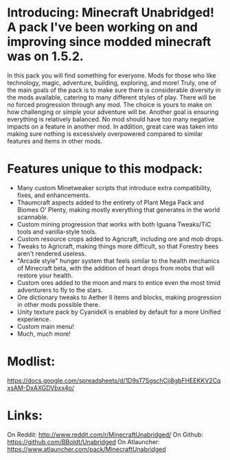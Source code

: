 Introducing: Minecraft Unabridged! A pack I've been working on and improving since modded minecraft was on 1.5.2.
======
In this pack you will find something for everyone. Mods for those who like technology, magic, adventure, building, exploring, and more!
Truly, one of the main goals of the pack is to make sure there is considerable diversity in the mods available, catering to many different styles of play.  There will be no forced progression through any mod. The choice is yours to make on how challenging or simple your adventure will be.
Another goal is ensuring everything is relatively balanced. No mod should have too many negative impacts on a feature in another mod. In addition, great care was taken into making sure nothing is excessively overpowered compared to similar features and items in other mods.

Features unique to this modpack:
======
* Many custom Minetweaker scripts that introduce extra compatibility, fixes, and enhancements.
* Thaumcraft aspects added to the entirety of Plant Mega Pack and Biomes O' Plenty, making mostly everything that generates in the world scannable.
* Custom mining progression that works with both Iguana Tweaks/TiC tools and vanilla-style tools.
* Custom resource crops added to Agricraft,  including ore and mob drops.
* Tweaks to Agricraft, making things more difficult, so that Forestry bees aren't rendered useless.
* "Arcade style" hunger system that feels similar to the health mechanics of Minecraft beta, with the addition of heart drops from mobs that will restore your health.
* Custom ores added to the moon and mars to entice even the most timid adventurers to fly to the stars.
* Ore dictionary tweaks to Aether II items and blocks, making progression in other mods possible there.
* Unity texture pack by CyanideX is enabled by default for a more Unified experience.
* Custom main menu!
* Much, much more!

Modlist: 
======
https://docs.google.com/spreadsheets/d/1D9sT7SgschCji8gbFHEEKKV2CqxsAM-DxAXGDVbxx4o/

Links: 
======
On Reddit: http://www.reddit.com/r/MinecraftUnabridged/
On Github: https://github.com/BBoldt/Unabridged
On Atlauncher: https://www.atlauncher.com/pack/MinecraftUnabridged
